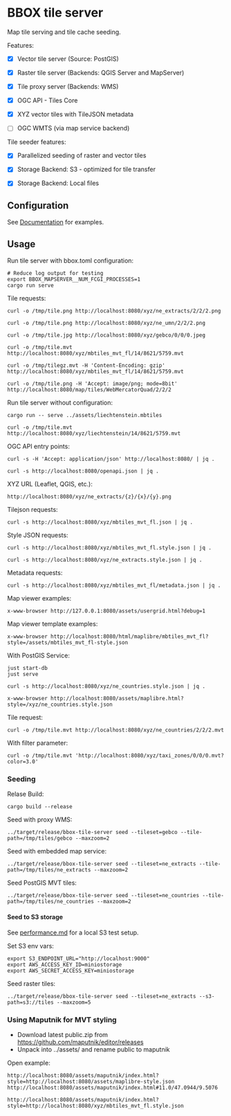 # BBOX tile server

Map tile serving and tile cache seeding.

Features:
- [x] Vector tile server (Source: PostGIS)
- [x] Raster tile server (Backends: QGIS Server and MapServer)
- [x] Tile proxy server (Backends: WMS)
- [x] OGC API - Tiles Core
- [x] XYZ vector tiles with TileJSON metadata
- [ ] OGC WMTS (via map service backend)


Tile seeder features:
- [x] Parallelized seeding of raster and vector tiles
- [x] Storage Backend: S3 - optimized for tile transfer
- [x] Storage Backend: Local files


## Configuration

See [Documentation](https://www.bbox.earth/docs/tile-server/configuration/) for examples.

## Usage

Run tile server with bbox.toml configuration:

    # Reduce log output for testing
    export BBOX_MAPSERVER__NUM_FCGI_PROCESSES=1
    cargo run serve

Tile requests:

    curl -o /tmp/tile.png http://localhost:8080/xyz/ne_extracts/2/2/2.png

    curl -o /tmp/tile.png http://localhost:8080/xyz/ne_umn/2/2/2.png

    curl -o /tmp/tile.jpg http://localhost:8080/xyz/gebco/0/0/0.jpeg

    curl -o /tmp/tile.mvt http://localhost:8080/xyz/mbtiles_mvt_fl/14/8621/5759.mvt

    curl -o /tmp/tilegz.mvt -H 'Content-Encoding: gzip' http://localhost:8080/xyz/mbtiles_mvt_fl/14/8621/5759.mvt

    curl -o /tmp/tile.png -H 'Accept: image/png; mode=8bit' http://localhost:8080/map/tiles/WebMercatorQuad/2/2/2

Run tile server without configuration:

    cargo run -- serve ../assets/liechtenstein.mbtiles

    curl -o /tmp/tile.mvt http://localhost:8080/xyz/liechtenstein/14/8621/5759.mvt

OGC API entry points:

    curl -s -H 'Accept: application/json' http://localhost:8080/ | jq .

    curl -s http://localhost:8080/openapi.json | jq .

XYZ URL (Leaflet, QGIS, etc.):

    http://localhost:8080/xyz/ne_extracts/{z}/{x}/{y}.png

Tilejson requests:

    curl -s http://localhost:8080/xyz/mbtiles_mvt_fl.json | jq .

Style JSON requests:

    curl -s http://localhost:8080/xyz/mbtiles_mvt_fl.style.json | jq .

    curl -s http://localhost:8080/xyz/ne_extracts.style.json | jq .

Metadata requests:

    curl -s http://localhost:8080/xyz/mbtiles_mvt_fl/metadata.json | jq .

Map viewer examples:

    x-www-browser http://127.0.0.1:8080/assets/usergrid.html?debug=1

Map viewer template examples:

    x-www-browser http://localhost:8080/html/maplibre/mbtiles_mvt_fl?style=/assets/mbtiles_mvt_fl-style.json

With PostGIS Service:

    just start-db
    just serve

    curl -s http://localhost:8080/xyz/ne_countries.style.json | jq .

    x-www-browser http://localhost:8080/assets/maplibre.html?style=/xyz/ne_countries.style.json

Tile request:

    curl -o /tmp/tile.mvt http://localhost:8080/xyz/ne_countries/2/2/2.mvt

With filter parameter:

    curl -o /tmp/tile.mvt 'http://localhost:8080/xyz/taxi_zones/0/0/0.mvt?color=3.0'


### Seeding

Relase Build:

    cargo build --release

Seed with proxy WMS:

    ../target/release/bbox-tile-server seed --tileset=gebco --tile-path=/tmp/tiles/gebco --maxzoom=2

Seed with embedded map service:

    ../target/release/bbox-tile-server seed --tileset=ne_extracts --tile-path=/tmp/tiles/ne_extracts --maxzoom=2

Seed PostGIS MVT tiles:

    ../target/release/bbox-tile-server seed --tileset=ne_countries --tile-path=/tmp/tiles/ne_countries --maxzoom=2

#### Seed to S3 storage

See [performance.md](./performance.md) for a local S3 test setup.

Set S3 env vars:

    export S3_ENDPOINT_URL="http://localhost:9000"
    export AWS_ACCESS_KEY_ID=miniostorage
    export AWS_SECRET_ACCESS_KEY=miniostorage

Seed raster tiles:

    ../target/release/bbox-tile-server seed --tileset=ne_extracts --s3-path=s3://tiles --maxzoom=5


### Using Maputnik for MVT styling

* Download latest public.zip from https://github.com/maputnik/editor/releases
* Unpack into ../assets/ and rename public to maputnik

Open example:

    http://localhost:8080/assets/maputnik/index.html?style=http://localhost:8080/assets/maplibre-style.json
    http://localhost:8080/assets/maputnik/index.html#11.0/47.0944/9.5076

    http://localhost:8080/assets/maputnik/index.html?style=http://localhost:8080/xyz/mbtiles_mvt_fl.style.json
